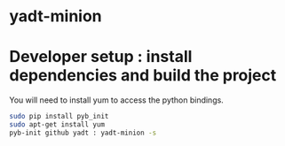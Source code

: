 # yadt-minion

# Developer setup : install dependencies and build the project
You will need to install yum to access the python bindings.
```bash
sudo pip install pyb_init
sudo apt-get install yum
pyb-init github yadt : yadt-minion -s
```
